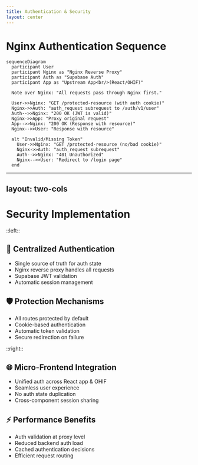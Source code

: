 ```yaml
---
title: Authentication & Security
layout: center
---
```


# Nginx Authentication Sequence

```mermaid
sequenceDiagram
  participant User
  participant Nginx as "Nginx Reverse Proxy"
  participant Auth as "Supabase Auth"
  participant App as "Upstream App<br/>(React/OHIF)"

  Note over Nginx: "All requests pass through Nginx first."

  User->>Nginx: "GET /protected-resource (with auth cookie)"
  Nginx->>Auth: "auth_request subrequest to /auth/v1/user"
  Auth-->>Nginx: "200 OK (JWT is valid)"
  Nginx->>App: "Proxy original request"
  App-->>Nginx: "200 OK (Response with resource)"
  Nginx-->>User: "Response with resource"

  alt "Invalid/Missing Token"
    User->>Nginx: "GET /protected-resource (no/bad cookie)"
    Nginx->>Auth: "auth_request subrequest"
    Auth-->>Nginx: "401 Unauthorized"
    Nginx-->>User: "Redirect to /login page"
  end
```

---
layout: two-cols
---

# Security Implementation

::left::

## 🔐 **Centralized Authentication**
- Single source of truth for auth state
- Nginx reverse proxy handles all requests
- Supabase JWT validation
- Automatic session management

## 🛡️ **Protection Mechanisms**
- All routes protected by default
- Cookie-based authentication
- Automatic token validation
- Secure redirection on failure

::right::

## 🌐 **Micro-Frontend Integration**
- Unified auth across React app & OHIF
- Seamless user experience
- No auth state duplication
- Cross-component session sharing

## ⚡ **Performance Benefits**
- Auth validation at proxy level
- Reduced backend auth load
- Cached authentication decisions
- Efficient request routing